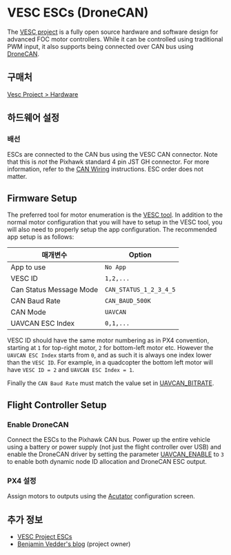 # VESC ESCs (DroneCAN)

The [VESC project](https://vesc-project.com/) is a fully open source hardware and software design for advanced FOC motor controllers.
While it can be controlled using traditional PWM input, it also supports being connected over CAN bus using [DroneCAN](../dronecan/index.md).

## 구매처

[Vesc Project > Hardware](https://vesc-project.com/Hardware)

## 하드웨어 설정

### 배선

ESCs are connected to the CAN bus using the VESC CAN connector. Note that this is _not_ the Pixhawk standard 4 pin JST GH connector. For more information, refer to the [CAN Wiring](../can/index.md#wiring) instructions. ESC order does not matter.

## Firmware Setup

The preferred tool for motor enumeration is the [VESC tool](https://vesc-project.com/vesc_tool).
In addition to the normal motor configuration that you will have to setup in the VESC tool, you will also need to properly setup the app configuration.
The recommended app setup is as follows:

| 매개변수                    | Option                 |
| ----------------------- | ---------------------- |
| App to use              | `No App`               |
| VESC ID                 | `1,2,...`              |
| Can Status Message Mode | `CAN_STATUS_1_2_3_4_5` |
| CAN Baud Rate           | `CAN_BAUD_500K`        |
| CAN Mode                | `UAVCAN`               |
| UAVCAN ESC Index        | `0,1,...`              |

VESC ID should have the same motor numbering as in PX4 convention, starting at `1` for top-right motor, `2` for bottom-left motor etc.
However the `UAVCAN ESC Index` starts from `0`, and as such it is always one index lower than the `VESC ID`.
For example, in a quadcopter the bottom left motor will have `VESC ID = 2` and `UAVCAN ESC Index = 1`.

Finally the `CAN Baud Rate` must match the value set in [UAVCAN_BITRATE](../advanced_config/parameter_reference.md#UAVCAN_BITRATE).

## Flight Controller Setup

### Enable DroneCAN

Connect the ESCs to the Pixhawk CAN bus. Power up the entire vehicle using a battery or power supply (not just the flight controller over USB) and enable the DroneCAN driver by setting the parameter [UAVCAN_ENABLE](../advanced_config/parameter_reference.md#UAVCAN_ENABLE) to `3` to enable both dynamic node ID allocation and DroneCAN ESC output.

### PX4 설정

Assign motors to outputs using the [Acutator](../config/actuators.md#actuator-testing) configuration screen.

<!-- removed as there is no info for it in linked doc -->

<!--
## Troubleshooting

See DroneCAN Troubleshooting - (index.md#troubleshooting).
-->

## 추가 정보

- [VESC Project ESCs](https://vesc-project.com/)
- [Benjamin Vedder's blog](https://vedder.se/) (project owner)
